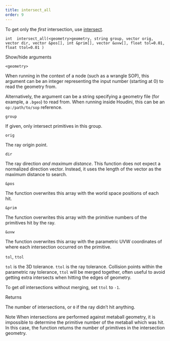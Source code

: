 ```yaml
---
title: intersect_all
order: 9
---
```

To get only the *first* intersection, use [intersect](intersect.html "This function computes the first intersection of a ray with geometry.").

`int  intersect_all(<geometry>geometry, string group, vector orig, vector dir, vector &pos[], int &prim[], vector &uvw[], float tol=0.01, float ttol=0.01 )`

Show/hide arguments

`<geometry>`

When running in the context of a node (such as a wrangle SOP), this argument can be an integer representing the input number (starting at 0) to read the geometry from.

Alternatively, the argument can be a string specifying a geometry file (for example, a `.bgeo`) to read from. When running inside Houdini, this can be an `op:/path/to/sop` reference.

`group`

If given, only intersect primitives in this group.

`orig`

The ray origin point.

`dir`

The ray direction *and maximum distance*.
This function does not expect a normalized direction vector.
Instead, it uses the length of the vector as the maximum distance to search.

`&pos`

The function overwrites this array with the world space positions of each hit.

`&prim`

The function overwrites this array with the primitive numbers of the primitives hit by the ray.

`&uvw`

The function overwrites this array with the parametric UVW coordinates of where each intersection occurred on the primitive.

`tol`, `ttol`

`tol` is the 3D tolerance. `ttol` is the ray tolerance.
Collision points within the parametric ray tolerance, `ttol` will be merged
together, often useful to avoid getting extra intersects when hitting the edges
of geometry.

To get *all* intersections without merging, set `ttol` to `-1`.

Returns

The number of intersections, or `0` if the ray didn’t hit anything.

Note
When intersections are performed against metaball geometry, it is
impossible to determine the primitive number of the metaball which
was hit. In this case, the function returns the number of primitives
in the intersection geometry.
